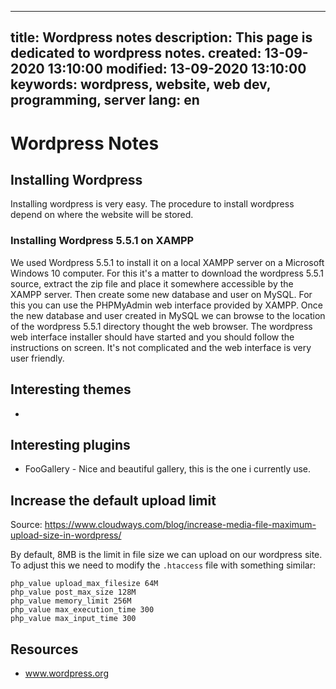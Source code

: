 -----
title: Wordpress notes
description: This page is dedicated to wordpress notes.
created: 13-09-2020 13:10:00
modified: 13-09-2020 13:10:00
keywords: wordpress, website, web dev, programming, server
lang: en
-----

# Wordpress Notes

## Installing Wordpress

Installing wordpress is very easy. The procedure to install wordpress depend on where the website will be stored.

### Installing Wordpress 5.5.1 on XAMPP

We used Wordpress 5.5.1 to install it on a local XAMPP server on a Microsoft Windows 10 computer. 
For this it's a matter to download the wordpress 5.5.1 source, extract the zip file and place it somewhere accessible by the XAMPP server. Then create some new database and user on MySQL. For this you can use the PHPMyAdmin web interface provided by XAMPP. Once the new database and user created in MySQL we can browse to the location of the wordpress 5.5.1 directory thought the web browser. The wordpress web interface installer should have started and you should follow the instructions on screen. It's not complicated and the web interface is very user friendly.

## Interesting themes

*

## Interesting plugins

* FooGallery - Nice and beautiful gallery, this is the one i currently use.

## Increase the default upload limit

Source: https://www.cloudways.com/blog/increase-media-file-maximum-upload-size-in-wordpress/

By default, 8MB is the limit in file size we can upload on our wordpress site. To adjust this we need to modify the `.htaccess` file with something similar:

    php_value upload_max_filesize 64M
    php_value post_max_size 128M
    php_value memory_limit 256M
    php_value max_execution_time 300
    php_value max_input_time 300


## Resources

* www.wordpress.org